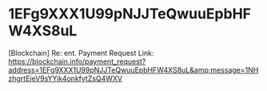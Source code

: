 # 1EFg9XXX1U99pNJJTeQwuuEpbHFW4XS8uL
[Blockchain] Re: ent. Payment Request Link: https://blockchain.info/payment_request?address=1EFg9XXX1U99pNJJTeQwuuEpbHFW4XS8uL&amp;message=1NHzhgrtEjeV9sYYik4onkfytZsQ4WXV
